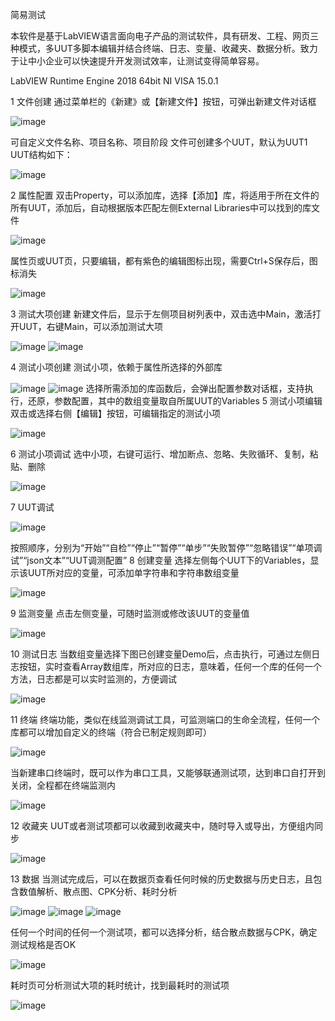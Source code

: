 简易测试
	
本软件是基于LabVIEW语言面向电子产品的测试软件，具有研发、工程、网页三种模式，多UUT多脚本编辑并结合终端、日志、变量、收藏夹、数据分析。致力于让中小企业可以快速提升开发测试效率，让测试变得简单容易。

LabVIEW Runtime Engine 2018	64bit
NI VISA	15.0.1


1 文件创建
通过菜单栏的《新建》或【新建文件】按钮，可弹出新建文件对话框

 ![image](https://user-images.githubusercontent.com/28834684/163667051-eb452fa3-f4d1-496b-bf86-03e6082cfef1.png)

可自定义文件名称、项目名称、项目阶段
文件可创建多个UUT，默认为UUT1
UUT结构如下：

 ![image](https://user-images.githubusercontent.com/28834684/163667058-d5e5ea7a-c1ae-40a2-9ced-fc44b7ff78ca.png)

2 属性配置
双击Property，可以添加库，选择【添加】库，将适用于所在文件的所有UUT，添加后，自动根据版本匹配左侧External Libraries中可以找到的库文件

 ![image](https://user-images.githubusercontent.com/28834684/163667064-2286bda5-875e-45ea-92df-119e170d0fe2.png)

属性页或UUT页，只要编辑，都有紫色的编辑图标出现，需要Ctrl+S保存后，图标消失

 ![image](https://user-images.githubusercontent.com/28834684/163667071-3a003c05-f0bf-4c2c-99c3-a2335c6fe213.png)

3 测试大项创建
新建文件后，显示于左侧项目树列表中，双击选中Main，激活打开UUT，右键Main，可以添加测试大项

 ![image](https://user-images.githubusercontent.com/28834684/163667074-b08e8fd1-43f5-423d-ae95-5e4d68768ef8.png)
![image](https://user-images.githubusercontent.com/28834684/163667076-c8577ed9-7d5a-4096-bda7-4c19d166b98b.png)

 
4 测试小项创建
测试小项，依赖于属性所选择的外部库

 ![image](https://user-images.githubusercontent.com/28834684/163667082-07d7613b-c693-4710-ad7b-08e60a7f7057.png)
![image](https://user-images.githubusercontent.com/28834684/163667083-fb478456-c22e-4ab3-b852-1b31057139f3.png)
选择所需添加的库函数后，会弹出配置参数对话框，支持执行，还原，参数配置，其中的数组变量取自所属UUT的Variables
5 测试小项编辑
双击或选择右侧【编辑】按钮，可编辑指定的测试小项

 ![image](https://user-images.githubusercontent.com/28834684/163667093-e8a34b2f-77c9-4bcf-a8e4-21c73ae0b1c4.png)

6 测试小项调试
选中小项，右键可运行、增加断点、忽略、失败循环、复制，粘贴、删除

 ![image](https://user-images.githubusercontent.com/28834684/163667106-e65d1e05-6dd6-4901-b42a-081d0e238904.png)

7 UUT调试

 ![image](https://user-images.githubusercontent.com/28834684/163667116-9ac139a2-8dab-45de-b678-47d5016f7e6b.png)

按照顺序，分别为“开始”“自检”“停止”“暂停”“单步”“失败暂停”“忽略错误”“单项调试”“json文本”“UUT调测配置”
8 创建变量
选择左侧每个UUT下的Variables，显示该UUT所对应的变量，可添加单字符串和字符串数组变量

 ![image](https://user-images.githubusercontent.com/28834684/163667120-6457ae1f-bcbd-4f58-8a02-c939aec8ad6b.png)

9 监测变量
点击左侧变量，可随时监测或修改该UUT的变量值

 ![image](https://user-images.githubusercontent.com/28834684/163667125-225d8ea3-d5d9-4ced-a4c7-400bbbb04c96.png)

10 测试日志
当数组变量选择下图已创建变量Demo后，点击执行，可通过左侧日志按钮，实时查看Array数组库，所对应的日志，意味着，任何一个库的任何一个方法，日志都是可以实时监测的，方便调试

 ![image](https://user-images.githubusercontent.com/28834684/163667130-bb42d689-984f-41cf-bd56-b47655fb60ef.png)

11 终端
终端功能，类似在线监测调试工具，可监测端口的生命全流程，任何一个库都可以增加自定义的终端（符合已制定规则即可）

 ![image](https://user-images.githubusercontent.com/28834684/163667136-752edce0-6c70-4685-a377-0f596d0edd38.png)

当新建串口终端时，既可以作为串口工具，又能够联通测试项，达到串口自打开到关闭，全程都在终端监测内

 ![image](https://user-images.githubusercontent.com/28834684/163667142-c622a1bf-a84e-44fa-a24b-4d3eaa5d5ed7.png)

12 收藏夹
UUT或者测试项都可以收藏到收藏夹中，随时导入或导出，方便组内同步

 ![image](https://user-images.githubusercontent.com/28834684/163667147-b9e09778-a4a6-42fa-a3a2-9957ca015d1c.png)


13 数据
当测试完成后，可以在数据页查看任何时候的历史数据与历史日志，且包含数值解析、散点图、CPK分析、耗时分析

 ![image](https://user-images.githubusercontent.com/28834684/163667156-82031953-c80e-419f-b3cc-4f8057742985.png)
![image](https://user-images.githubusercontent.com/28834684/163667160-251fd588-8173-4e65-9b98-7de2fe99e0fe.png)
![image](https://user-images.githubusercontent.com/28834684/163667165-c0ed2184-7034-4d18-9b9e-6bd730fd689e.png)

  
任何一个时间的任何一个测试项，都可以选择分析，结合散点数据与CPK，确定测试规格是否OK

 ![image](https://user-images.githubusercontent.com/28834684/163667170-64f44ade-9712-4e4c-bf98-e3daabe7633c.png)

耗时页可分析测试大项的耗时统计，找到最耗时的测试项

 ![image](https://user-images.githubusercontent.com/28834684/163667185-03485489-30b1-458d-92ff-dde8acd3c084.png)

